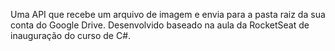 Uma API que recebe um arquivo de imagem e envia para a pasta raiz da sua conta do Google Drive.
Desenvolvido baseado na aula da RocketSeat de inauguração do curso de C#.
